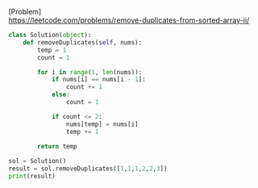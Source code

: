 [Problem]<br>
https://leetcode.com/problems/remove-duplicates-from-sorted-array-ii/

```python
class Solution(object):
    def removeDuplicates(self, nums):
        temp = 1
        count = 1

        for i in range(1, len(nums)):
            if nums[i] == nums[i - 1]:
                count += 1
            else:
                count = 1

            if count <= 2:
                nums[temp] = nums[i]
                temp += 1

        return temp
        
sol = Solution()
result = sol.removeDuplicates([1,1,1,2,2,3])
print(result)
```